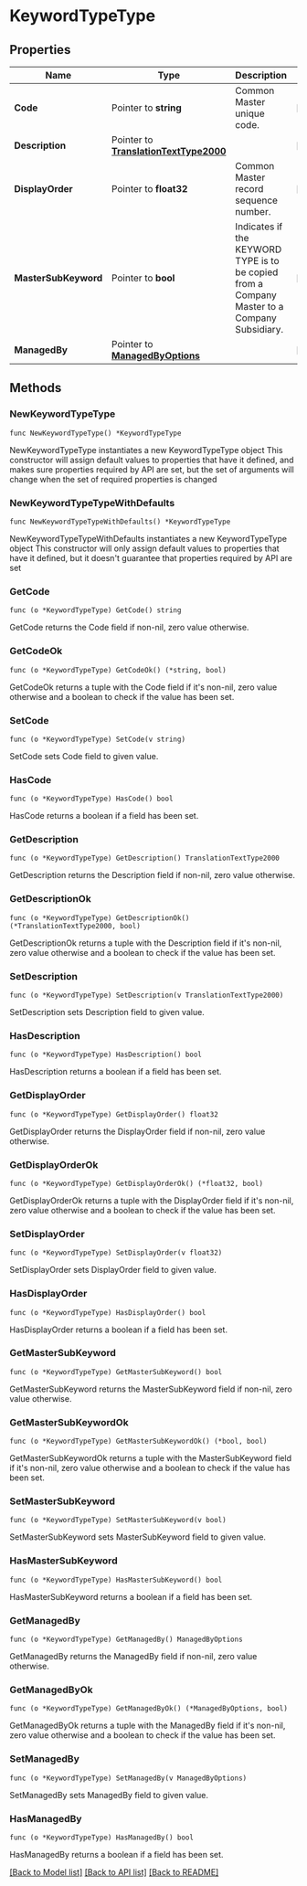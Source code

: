# KeywordTypeType

## Properties

Name | Type | Description | Notes
------------ | ------------- | ------------- | -------------
**Code** | Pointer to **string** | Common Master unique code. | [optional] 
**Description** | Pointer to [**TranslationTextType2000**](TranslationTextType2000.md) |  | [optional] 
**DisplayOrder** | Pointer to **float32** | Common Master record sequence number. | [optional] 
**MasterSubKeyword** | Pointer to **bool** | Indicates if the KEYWORD TYPE is to be copied from a Company Master to a Company Subsidiary. | [optional] 
**ManagedBy** | Pointer to [**ManagedByOptions**](ManagedByOptions.md) |  | [optional] 

## Methods

### NewKeywordTypeType

`func NewKeywordTypeType() *KeywordTypeType`

NewKeywordTypeType instantiates a new KeywordTypeType object
This constructor will assign default values to properties that have it defined,
and makes sure properties required by API are set, but the set of arguments
will change when the set of required properties is changed

### NewKeywordTypeTypeWithDefaults

`func NewKeywordTypeTypeWithDefaults() *KeywordTypeType`

NewKeywordTypeTypeWithDefaults instantiates a new KeywordTypeType object
This constructor will only assign default values to properties that have it defined,
but it doesn't guarantee that properties required by API are set

### GetCode

`func (o *KeywordTypeType) GetCode() string`

GetCode returns the Code field if non-nil, zero value otherwise.

### GetCodeOk

`func (o *KeywordTypeType) GetCodeOk() (*string, bool)`

GetCodeOk returns a tuple with the Code field if it's non-nil, zero value otherwise
and a boolean to check if the value has been set.

### SetCode

`func (o *KeywordTypeType) SetCode(v string)`

SetCode sets Code field to given value.

### HasCode

`func (o *KeywordTypeType) HasCode() bool`

HasCode returns a boolean if a field has been set.

### GetDescription

`func (o *KeywordTypeType) GetDescription() TranslationTextType2000`

GetDescription returns the Description field if non-nil, zero value otherwise.

### GetDescriptionOk

`func (o *KeywordTypeType) GetDescriptionOk() (*TranslationTextType2000, bool)`

GetDescriptionOk returns a tuple with the Description field if it's non-nil, zero value otherwise
and a boolean to check if the value has been set.

### SetDescription

`func (o *KeywordTypeType) SetDescription(v TranslationTextType2000)`

SetDescription sets Description field to given value.

### HasDescription

`func (o *KeywordTypeType) HasDescription() bool`

HasDescription returns a boolean if a field has been set.

### GetDisplayOrder

`func (o *KeywordTypeType) GetDisplayOrder() float32`

GetDisplayOrder returns the DisplayOrder field if non-nil, zero value otherwise.

### GetDisplayOrderOk

`func (o *KeywordTypeType) GetDisplayOrderOk() (*float32, bool)`

GetDisplayOrderOk returns a tuple with the DisplayOrder field if it's non-nil, zero value otherwise
and a boolean to check if the value has been set.

### SetDisplayOrder

`func (o *KeywordTypeType) SetDisplayOrder(v float32)`

SetDisplayOrder sets DisplayOrder field to given value.

### HasDisplayOrder

`func (o *KeywordTypeType) HasDisplayOrder() bool`

HasDisplayOrder returns a boolean if a field has been set.

### GetMasterSubKeyword

`func (o *KeywordTypeType) GetMasterSubKeyword() bool`

GetMasterSubKeyword returns the MasterSubKeyword field if non-nil, zero value otherwise.

### GetMasterSubKeywordOk

`func (o *KeywordTypeType) GetMasterSubKeywordOk() (*bool, bool)`

GetMasterSubKeywordOk returns a tuple with the MasterSubKeyword field if it's non-nil, zero value otherwise
and a boolean to check if the value has been set.

### SetMasterSubKeyword

`func (o *KeywordTypeType) SetMasterSubKeyword(v bool)`

SetMasterSubKeyword sets MasterSubKeyword field to given value.

### HasMasterSubKeyword

`func (o *KeywordTypeType) HasMasterSubKeyword() bool`

HasMasterSubKeyword returns a boolean if a field has been set.

### GetManagedBy

`func (o *KeywordTypeType) GetManagedBy() ManagedByOptions`

GetManagedBy returns the ManagedBy field if non-nil, zero value otherwise.

### GetManagedByOk

`func (o *KeywordTypeType) GetManagedByOk() (*ManagedByOptions, bool)`

GetManagedByOk returns a tuple with the ManagedBy field if it's non-nil, zero value otherwise
and a boolean to check if the value has been set.

### SetManagedBy

`func (o *KeywordTypeType) SetManagedBy(v ManagedByOptions)`

SetManagedBy sets ManagedBy field to given value.

### HasManagedBy

`func (o *KeywordTypeType) HasManagedBy() bool`

HasManagedBy returns a boolean if a field has been set.


[[Back to Model list]](../README.md#documentation-for-models) [[Back to API list]](../README.md#documentation-for-api-endpoints) [[Back to README]](../README.md)


